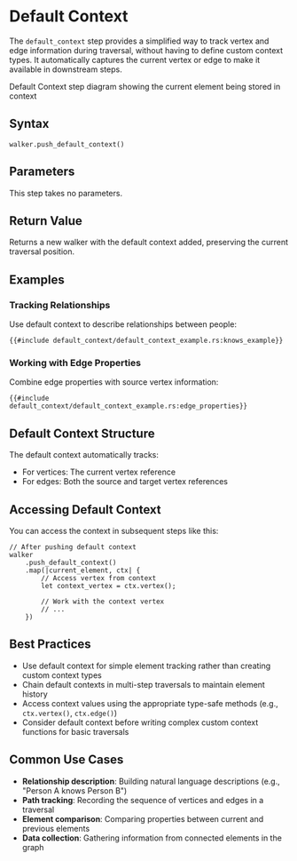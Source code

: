 # Default Context

The `default_context` step provides a simplified way to track vertex and edge information during traversal, without
having to define custom context types. It automatically captures the current vertex or edge to make it available in
downstream steps.

<object type="image/svg+xml" data="default_context/image.svg" width="500" height="350">
Default Context step diagram showing the current element being stored in context
</object>

## Syntax

```rust,noplayground
walker.push_default_context()
```

## Parameters

This step takes no parameters.

## Return Value

Returns a new walker with the default context added, preserving the current traversal position.

## Examples

### Tracking Relationships

Use default context to describe relationships between people:

```rust,noplayground
{{#include default_context/default_context_example.rs:knows_example}}
```

### Working with Edge Properties

Combine edge properties with source vertex information:

```rust,noplayground
{{#include default_context/default_context_example.rs:edge_properties}}
```

## Default Context Structure

The default context automatically tracks:

- For vertices: The current vertex reference
- For edges: Both the source and target vertex references

## Accessing Default Context

You can access the context in subsequent steps like this:

```rust,noplayground
// After pushing default context
walker
    .push_default_context()
    .map(|current_element, ctx| {
        // Access vertex from context
        let context_vertex = ctx.vertex();
        
        // Work with the context vertex
        // ...
    })
```

## Best Practices

- Use default context for simple element tracking rather than creating custom context types
- Chain default contexts in multi-step traversals to maintain element history
- Access context values using the appropriate type-safe methods (e.g., `ctx.vertex()`, `ctx.edge()`)
- Consider default context before writing complex custom context functions for basic traversals

## Common Use Cases

- **Relationship description**: Building natural language descriptions (e.g., "Person A knows Person B")
- **Path tracking**: Recording the sequence of vertices and edges in a traversal
- **Element comparison**: Comparing properties between current and previous elements
- **Data collection**: Gathering information from connected elements in the graph
